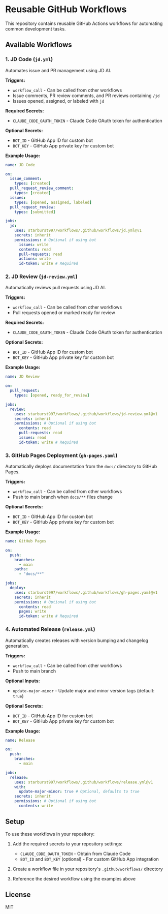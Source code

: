 # Reusable GitHub Workflows

This repository contains reusable GitHub Actions workflows for automating common development tasks.

## Available Workflows

### 1. JD Code (`jd.yml`)

Automates issue and PR management using JD AI.

**Triggers:**

- `workflow_call` - Can be called from other workflows
- Issue comments, PR review comments, and PR reviews containing `/jd`
- Issues opened, assigned, or labeled with `jd`

**Required Secrets:**

- `CLAUDE_CODE_OAUTH_TOKEN` - Claude Code OAuth token for authentication

**Optional Secrets:**

- `BOT_ID` - GitHub App ID for custom bot
- `BOT_KEY` - GitHub App private key for custom bot

**Example Usage:**

```yaml
name: JD Code

on:
  issue_comment:
    types: [created]
  pull_request_review_comment:
    types: [created]
  issues:
    types: [opened, assigned, labeled]
  pull_request_review:
    types: [submitted]

jobs:
  jd:
    uses: starburst997/workflows/.github/workflows/jd.yml@v1
    secrets: inherit
    permissions: # Optional if using bot
      issues: write
      contents: read
      pull-requests: read
      actions: write
      id-token: write # Required
```

### 2. JD Review (`jd-review.yml`)

Automatically reviews pull requests using JD AI.

**Triggers:**

- `workflow_call` - Can be called from other workflows
- Pull requests opened or marked ready for review

**Required Secrets:**

- `CLAUDE_CODE_OAUTH_TOKEN` - Claude Code OAuth token for authentication

**Optional Secrets:**

- `BOT_ID` - GitHub App ID for custom bot
- `BOT_KEY` - GitHub App private key for custom bot

**Example Usage:**

```yaml
name: JD Review

on:
  pull_request:
    types: [opened, ready_for_review]

jobs:
  review:
    uses: starburst997/workflows/.github/workflows/jd-review.yml@v1
    secrets: inherit
    permissions: # Optional if using bot
      contents: read
      pull-requests: read
      issues: read
      id-token: write # Required
```

### 3. GitHub Pages Deployment (`gh-pages.yaml`)

Automatically deploys documentation from the `docs/` directory to GitHub Pages.

**Triggers:**

- `workflow_call` - Can be called from other workflows
- Push to main branch when `docs/**` files change

**Optional Secrets:**

- `BOT_ID` - GitHub App ID for custom bot
- `BOT_KEY` - GitHub App private key for custom bot

**Example Usage:**

```yaml
name: GitHub Pages

on:
  push:
    branches:
      - main
    paths:
      - "docs/**"

jobs:
  deploy:
    uses: starburst997/workflows/.github/workflows/gh-pages.yaml@v1
    secrets: inherit
    permissions: # Optional if using bot
      contents: read
      pages: write
      id-token: write # Required
```

### 4. Automated Release (`release.yml`)

Automatically creates releases with version bumping and changelog generation.

**Triggers:**

- `workflow_call` - Can be called from other workflows
- Push to main branch

**Optional Inputs:**

- `update-major-minor` - Update major and minor version tags (default: `true`)

**Optional Secrets:**

- `BOT_ID` - GitHub App ID for custom bot
- `BOT_KEY` - GitHub App private key for custom bot

**Example Usage:**

```yaml
name: Release

on:
  push:
    branches:
      - main

jobs:
  release:
    uses: starburst997/workflows/.github/workflows/release.yml@v1
    with:
      update-major-minor: true # Optional, defaults to true
    secrets: inherit
    permissions: # Optional if using bot
      contents: write
```

## Setup

To use these workflows in your repository:

1. Add the required secrets to your repository settings:

   - `CLAUDE_CODE_OAUTH_TOKEN` - Obtain from Claude Code
   - `BOT_ID` and `BOT_KEY` (optional) - For custom GitHub App integration

2. Create a workflow file in your repository's `.github/workflows/` directory

3. Reference the desired workflow using the examples above

## License

MIT
